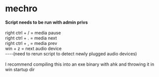# mechro  <br />
**Script needs to be run with admin privs**   <br />
  <br />
right ctrl + / = media pause  <br />
right ctrl + . = media next  <br />
right ctrl + , = media prev  <br />
win + z = next audio device   <br />
----(need to rerun script to detect newly plugged audio devices)  <br />
<br />
I recommend compiling this into an exe binary with ahk and throwing it in win startup dir 
